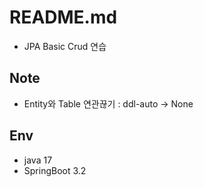 # README.md

- JPA Basic Crud 연습

## Note

- Entity와 Table 연관끊기 : ddl-auto -> None

## Env

- java 17
- SpringBoot 3.2
